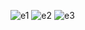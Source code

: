 ![e1](https://github.com/medhoucem/expense-tracker/assets/96332907/b8c7f573-04b5-418b-8a75-6e1cc39effad)
![e2](https://github.com/medhoucem/expense-tracker/assets/96332907/c5db260b-d91c-4d1d-a2f8-1cc93ed6655f)
![e3](https://github.com/medhoucem/expense-tracker/assets/96332907/afb4fcb7-4f41-43b1-911b-015ea50880fe)
